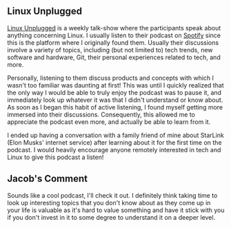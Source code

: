 ## Linux Unplugged

[Linux Unplugged](https://linuxunplugged.com/) is a weekly talk-show where the participants speak about anything concerning Linux. I usually listen to their podcast on [Spotify](https://open.spotify.com/show/7bVFJvj8A2ZuYVs5lS992b) since this is the platform where I originally found them. Usually their discussions involve a variety of topics, including (but not limited to) tech trends, new software and hardware, Git, their personal experiences related to tech, and more. 

Personally, listening to them discuss products and concepts with which I wasn't too familiar was daunting at first! This was until I quickly realized that the only way I would be able to truly enjoy the podcast was to pause it, and immediately look up whatever it was that I didn't understand or know about. As soon as I began this habit of active listening, I found myself getting more immersed into their discussions. Consequently, this allowed me to appreciate the podcast even more, and actually be able to learn from it. 

I ended up having a conversation with a family friend of mine about StarLink (Elon Musks' internet service) after learning about it for the first time on the podcast. I would heavily encourage anyone remotely interested in tech and Linux to give this podcast a listen!

## Jacob's Comment
Sounds like a cool podcast, I'll check it out. I definitely think taking time to look up interesting topics that you don't know about as they come up in your life is valuable as it's hard to value something and have it stick with you if you don't invest in it to some degree to understand it on a deeper level.